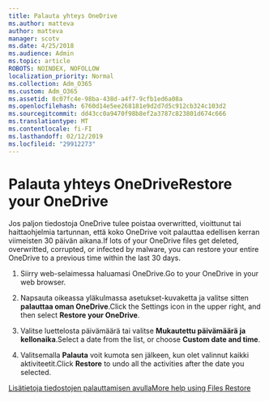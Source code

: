 ```yaml
---
title: Palauta yhteys OneDrive
ms.author: matteva
author: matteva
manager: scotv
ms.date: 4/25/2018
ms.audience: Admin
ms.topic: article
ROBOTS: NOINDEX, NOFOLLOW
localization_priority: Normal
ms.collection: Adm_O365
ms.custom: Adm_O365
ms.assetid: 8c07fc4e-98ba-438d-a4f7-9cfb1ed6a08a
ms.openlocfilehash: 6760d14e5ee268181e9d2d7d5c912cb324c103d2
ms.sourcegitcommit: dd43cc0a9470f98b8ef2a3787c823801d674c666
ms.translationtype: MT
ms.contentlocale: fi-FI
ms.lasthandoff: 02/12/2019
ms.locfileid: "29912273"
---
```

# <a name="restore-your-onedrive"></a><span data-ttu-id="0411d-102">Palauta yhteys OneDrive</span><span class="sxs-lookup"><span data-stu-id="0411d-102">Restore your OneDrive</span></span>

<span data-ttu-id="0411d-103">Jos paljon tiedostoja OneDrive tulee poistaa overwritted, vioittunut tai haittaohjelmia tartunnan, että koko OneDrive voit palauttaa edellisen kerran viimeisten 30 päivän aikana.</span><span class="sxs-lookup"><span data-stu-id="0411d-103">If lots of your OneDrive files get deleted, overwritted, corrupted, or infected by malware, you can restore your entire OneDrive to a previous time within the last 30 days.</span></span>
  
1. <span data-ttu-id="0411d-104">Siirry web-selaimessa haluamasi OneDrive.</span><span class="sxs-lookup"><span data-stu-id="0411d-104">Go to your OneDrive in your web browser.</span></span>
    
2. <span data-ttu-id="0411d-105">Napsauta oikeassa yläkulmassa asetukset-kuvaketta ja valitse sitten **palauttaa oman OneDrive**.</span><span class="sxs-lookup"><span data-stu-id="0411d-105">Click the Settings icon in the upper right, and then select **Restore your OneDrive**.</span></span>
    
3. <span data-ttu-id="0411d-106">Valitse luettelosta päivämäärä tai valitse **Mukautettu päivämäärä ja kellonaika**.</span><span class="sxs-lookup"><span data-stu-id="0411d-106">Select a date from the list, or choose **Custom date and time**.</span></span>
    
4. <span data-ttu-id="0411d-107">Valitsemalla **Palauta** voit kumota sen jälkeen, kun olet valinnut kaikki aktiviteetit.</span><span class="sxs-lookup"><span data-stu-id="0411d-107">Click **Restore** to undo all the activities after the date you selected.</span></span> 
    
[<span data-ttu-id="0411d-108">Lisätietoja tiedostojen palauttamisen avulla</span><span class="sxs-lookup"><span data-stu-id="0411d-108">More help using Files Restore</span></span>](https://go.microsoft.com/fwlink/?linkid=872874)
  


